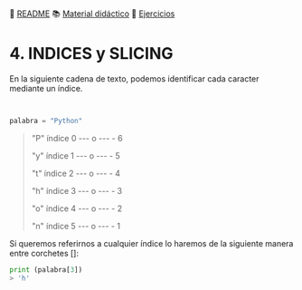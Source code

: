 :page_with_curl: [README](../README.md) :books: [Material didáctico](/documentation/indicedocu.md) :pencil: [Ejercicios](/tests/indicetests.md)


# 4. INDICES y SLICING

En la siguiente cadena de texto, podemos identificar cada caracter mediante un índice.
````python


palabra = "Python"
````

>"P" índice 0  --- o ---  - 6
>
>"y" índice 1 ---  o ---  - 5
>
>"t" índice 2 ---  o ---  - 4
>
>"h" índice 3 ---  o ---  - 3
>
>"o" índice 4 ---  o  --- - 2
>
>"n" índice 5 ---  o ---  - 1

Si queremos referirnos a cualquier índice lo haremos de la siguiente manera entre corchetes []:
````python
print (palabra[3])
> 'h'
````